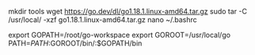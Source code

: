mkdir tools
wget https://go.dev/dl/go1.18.1.linux-amd64.tar.gz
sudo tar -C /usr/local/ -xzf go1.18.1.linux-amd64.tar.gz
nano ~/.bashrc 

export GOPATH=/root/go-workspace
export GOROOT=/usr/local/go
PATH=$PATH:$GOROOT/bin/:$GOPATH/bin

